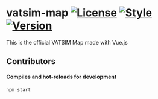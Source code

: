 # vatsim-map   [![License](https://badgen.net/badge/license/GPLv2/blue)](https://www.gnu.org/licenses/old-licenses/gpl-2.0.en.html) [![Style](https://badgen.net/badge/code%20style/Airbnb/ff5a5f?icon=airbnb)](https://github.com/airbnb/javascript/) [![Version](https://img.shields.io/badge/vue-2.6.11-green.svg)](https://vuejs.org/)

This is the official VATSIM Map made with Vue.js

## Contributors

#### Compiles and hot-reloads for development
```
npm start
``` 

